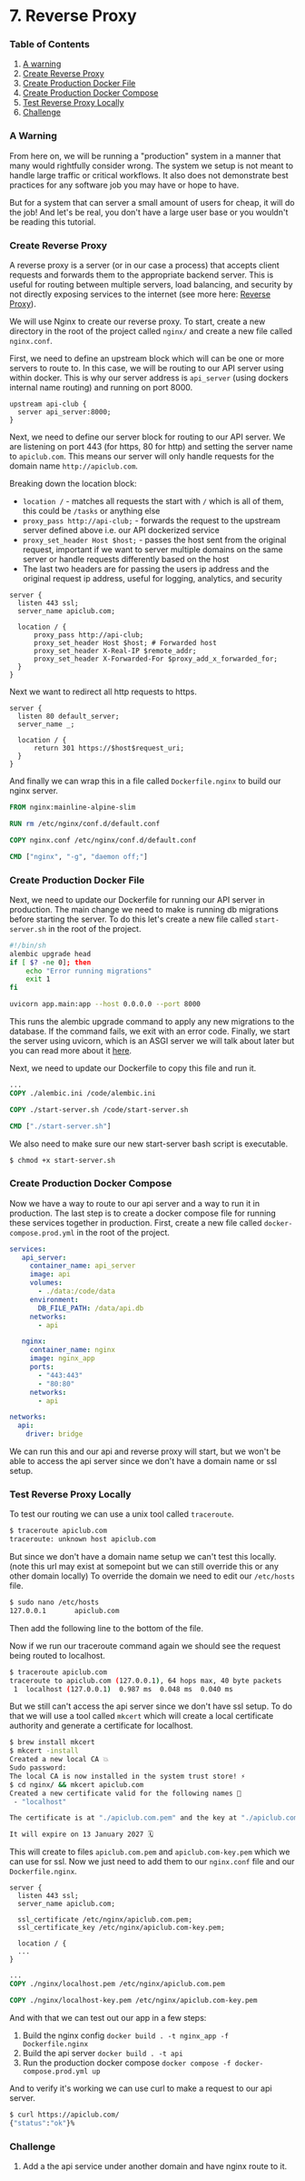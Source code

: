 # 7. Reverse Proxy


### Table of Contents
1. [A warning](#a-warning)
2. [Create Reverse Proxy](#create-reverse-proxy)
3. [Create Production Docker File](#create-production-docker-file)
4. [Create Production Docker Compose](#create-production-docker-compose)
5. [Test Reverse Proxy Locally](#test-reverse-proxy-locally)
6. [Challenge](#challenge)


### A Warning
From here on, we will be running a "production" system in a manner that many would rightfully consider wrong.
The system we setup is not meant to handle large traffic or critical workflows.
It also does not demonstrate best practices for any software job you may have or hope to have.

But for a system that can server a small amount of users for cheap, it will do the job!
And let's be real, you don't have a large user base or you wouldn't be reading this tutorial.


### Create Reverse Proxy
A reverse proxy is a server (or in our case a process) that accepts client requests and forwards them to the appropriate backend server.
This is useful for routing between multiple servers, load balancing, and security by not directly exposing services to the internet (see more here: [Reverse Proxy](https://www.cloudflare.com/learning/cdn/glossary/reverse-proxy/)).

We will use Nginx to create our reverse proxy.
To start, create a new directory in the root of the project called `nginx/` and create a new file called `nginx.conf`.

First, we need to define an upstream block which will can be one or more servers to route to.
In this case, we will be routing to our API server using within docker.
This is why our server address is `api_server` (using dockers internal name routing) and running on port 8000.
```nginx
upstream api-club {
  server api_server:8000;
}
```

Next, we need to define our server block for routing to our API server.
We are listening on port 443 (for https, 80 for http) and setting the server name to `apiclub.com`.
This means our server will only handle requests for the domain name `http://apiclub.com`.

Breaking down the location block:
- `location /` - matches all requests the start with `/` which is all of them, this could be `/tasks` or anything else
- `proxy_pass http://api-club;` - forwards the request to the upstream server defined above i.e. our API dockerized service
- `proxy_set_header Host $host;` - passes the host sent from the original request, important if we want to server multiple domains on the same server or handle requests differently based on the host
- The last two headers are for passing the users ip address and the original request ip address, useful for logging, analytics, and security
```nginx
server {
  listen 443 ssl;
  server_name apiclub.com;

  location / {
      proxy_pass http://api-club;
      proxy_set_header Host $host; # Forwarded host
      proxy_set_header X-Real-IP $remote_addr;
      proxy_set_header X-Forwarded-For $proxy_add_x_forwarded_for;
  }
}
```

Next we want to redirect all http requests to https.
```nginx
server {
  listen 80 default_server;
  server_name _;

  location / {
      return 301 https://$host$request_uri;
  }
}
```

And finally we can wrap this in a file called `Dockerfile.nginx` to build our nginx server.
```Dockerfile
FROM nginx:mainline-alpine-slim

RUN rm /etc/nginx/conf.d/default.conf

COPY nginx.conf /etc/nginx/conf.d/default.conf

CMD ["nginx", "-g", "daemon off;"]
```

### Create Production Docker File
Next, we need to update our Dockerfile for running our API server in production.
The main change we need to make is running db migrations before starting the server.
To do this let's create a new file called `start-server.sh` in the root of the project.
```bash
#!/bin/sh
alembic upgrade head
if [ $? -ne 0]; then
    echo "Error running migrations"
    exit 1
fi

uvicorn app.main:app --host 0.0.0.0 --port 8000
```

This runs the alembic upgrade command to apply any new migrations to the database.
If the command fails, we exit with an error code.
Finally, we start the server using uvicorn, which is an ASGI server we will talk about later but you can read more about it [here](https://www.uvicorn.org/).

Next, we need to update our Dockerfile to copy this file and run it.
```Dockerfile
...
COPY ./alembic.ini /code/alembic.ini

COPY ./start-server.sh /code/start-server.sh

CMD ["./start-server.sh"]
```

We also need to make sure our new start-server bash script is executable.
```bash
$ chmod +x start-server.sh
```


### Create Production Docker Compose
Now we have a way to route to our api server and a way to run it in production.
The last step is to create a docker compose file for running these services together in production.
First, create a new file called `docker-compose.prod.yml` in the root of the project.
```yaml
services:
   api_server:
     container_name: api_server
     image: api
     volumes:
       - ./data:/code/data
     environment:
       DB_FILE_PATH: /data/api.db
     networks:
       - api

   nginx:
     container_name: nginx
     image: nginx_app
     ports:
       - "443:443"
       - "80:80"
     networks:
       - api

networks:
  api:
    driver: bridge
```

We can run this and our api and reverse proxy will start, but we won't be able to access the api server since we don't have a domain name or ssl setup.

### Test Reverse Proxy Locally
To test our routing we can use a unix tool called `traceroute`.
```bash
$ traceroute apiclub.com
traceroute: unknown host apiclub.com
```

But since we don't have a domain name setup we can't test this locally.
(note this url may exist at somepoint but we can still override this or any other domain locally)
To override the domain we need to edit our `/etc/hosts` file.
```bash
$ sudo nano /etc/hosts
127.0.0.1       apiclub.com
```
Then add the following line to the bottom of the file.

Now if we run our traceroute command again we should see the request being routed to localhost.
```bash
$ traceroute apiclub.com
traceroute to apiclub.com (127.0.0.1), 64 hops max, 40 byte packets
 1  localhost (127.0.0.1)  0.987 ms  0.048 ms  0.040 ms
```

But we still can't access the api server since we don't have ssl setup.
To do that we will use a tool called `mkcert` which will create a local certificate authority and generate a certificate for localhost.
```bash
$ brew install mkcert
$ mkcert -install
Created a new local CA 💥
Sudo password:
The local CA is now installed in the system trust store! ⚡️
$ cd nginx/ && mkcert apiclub.com
Created a new certificate valid for the following names 📜
 - "localhost"

The certificate is at "./apiclub.com.pem" and the key at "./apiclub.com-key.pem" ✅

It will expire on 13 January 2027 🗓
```

This will create to files `apiclub.com.pem` and `apiclub.com-key.pem` which we can use for ssl.
Now we just need to add them to our `nginx.conf` file and our `Dockerfile.nginx`.
```nginx
server {
  listen 443 ssl;
  server_name apiclub.com;

  ssl_certificate /etc/nginx/apiclub.com.pem;
  ssl_certificate_key /etc/nginx/apiclub.com-key.pem;

  location / {
  ...
}
```

```Dockerfile
...
COPY ./nginx/localhost.pem /etc/nginx/apiclub.com.pem

COPY ./nginx/localhost-key.pem /etc/nginx/apiclub.com-key.pem
```

And with that we can test out our app in a few steps:
1. Build the nginx config `docker build . -t nginx_app -f Dockerfile.nginx`
2. Build the api server `docker build . -t api`
3. Run the production docker compose `docker compose -f docker-compose.prod.yml up`


And to verify it's working we can use curl to make a request to our api server.
```bash
$ curl https://apiclub.com/
{"status":"ok"}%
```


### Challenge
1. Add a the api service under another domain and have nginx route to it.
